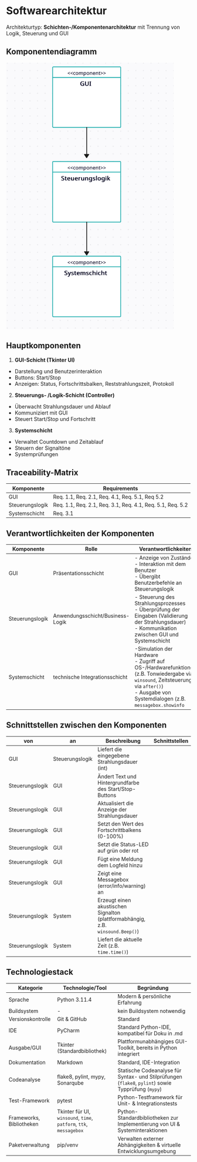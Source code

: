 # Softwarearchitektur
Architekturtyp: **Schichten-/Komponentenarchitektur** mit Trennung von Logik, Steuerung und GUI

## Komponentendiagramm
![Architekturdiagramm](./images/Architektur_Komponentendiagramm.png)

## Hauptkomponenten
1. **GUI-Schicht (Tkinter UI)**
- Darstellung und Benutzerinteraktion
- Buttons: Start/Stop
- Anzeigen: Status, Fortschrittsbalken, Reststrahlungszeit, Protokoll

2. **Steuerungs- /Logik-Schicht (Controller)**
- Überwacht Strahlungsdauer und Ablauf
- Kommuniziert mit GUI
- Steuert Start/Stop und Fortschritt

3. **Systemschicht**
- Verwaltet Countdown und Zeitablauf
- Steuern der Signaltöne
- Systemprüfungen

## Traceability-Matrix 
| **Komponente**  | **Requirements**                                           |
|-----------------|------------------------------------------------------------|
| GUI             | Req. 1.1, Req. 2.1, Req. 4.1, Req. 5.1, Req 5.2            |
| Steuerungslogik | Req. 1.1, Req. 2.1, Req. 3.1, Req. 4.1, Req. 5.1, Req. 5.2 |
| Systemschicht   | Req. 3.1                                                   |

## Verantwortlichkeiten der Komponenten
| **Komponente**  | **Rolle**                        | Verantwortlichkeiten                                                                                                                                                                                    |
|-----------------|----------------------------------|---------------------------------------------------------------------------------------------------------------------------------------------------------------------------------------------------------|
| GUI             | Präsentationsschicht             | - Anzeige von Zuständen <br/> - Interaktion mit dem Benutzer <br/> - Übergibt Benutzerbefehle an Steuerungslogik                                                                                        |
| Steuerungslogik | Anwendungsschicht/Business-Logik | - Steuerung des Strahlungsprozesses <br/> - Überprüfung der Eingaben (Validierung der Strahlungsdauer)<br/> - Kommunikation zwischen GUI und Systemschicht                                              |
| Systemschicht   | technische Integrationsschicht   | -Simulation der Hardware<br/> - Zugriff auf OS-/Hardwarefunktionen (z.B. Tonwiedergabe via ``winsound``, Zeitsteuerung via ``after()``)<br/> - Ausgabe von Systemdialogen (z.B. ``messagebox.showinfo`` |

## Schnittstellen zwischen den Komponenten
| **von**         | **an**          | **Beschreibung**                                                                    | Schnittstellen |
|-----------------|-----------------|-------------------------------------------------------------------------------------|----------------|
| GUI             | Steuerungslogik | Liefert die eingegebene Strahlungsdauer (int)                                       |                |
| Steuerungslogik | GUI             | Ändert Text und Hintergrundfarbe des Start/Stop-Buttons                             |                |
| Steuerungslogik | GUI             | Aktualisiert die Anzeige der Strahlungsdauer                                        |                |
| Steuerungslogik | GUI             | Setzt den Wert des Fortschrittbalkens (0-100%)                                      |                |
| Steuerungslogik | GUI             | Setzt die Status-LED auf grün oder rot                                              |                |
| Steuerungslogik | GUI             | Fügt eine Meldung dem Logfeld hinzu                                                 |                |
| Steuerungslogik | GUI             | Zeigt eine Messagebox (error/info/warning) an                                       |                |
| Steuerungslogik | System          | Erzeugt einen akustischen Signalton (plattformabhängig, z.B. ```winsound.Beep()```) |                |
| Steuerungslogik | System          | Liefert die aktuelle Zeit (z.B. ```time.time()```)                                  |                |

## Technologiestack
| **Kategorie**            | **Technologie/Tool**                                                         | Begründung                                                                                               |
|--------------------------|------------------------------------------------------------------------------|----------------------------------------------------------------------------------------------------------|
| Sprache                  | Python 3.11.4                                                                | Modern & persönliche Erfahrung                                                                           | 
| Buildsystem              | -                                                                            | kein Buildsystem notwendig                                                                               |
| Versionskontrolle        | Git & GitHub                                                                 | Standard                                                                                                 |
| IDE                      | PyCharm                                                                      | Standard Python-IDE, kompatibel für Doku in .md                                                          |
| Ausgabe/GUI              | Tkinter (Standardbibliothek)                                                 | Plattformunabhängiges GUI-Toolkit, bereits in Python integriert                                          |
| Dokumentation            | Markdown                                                                     | Standard, IDE-Integration                                                                                |
| Codeanalyse              | flake8, pylint, mypy, Sonarqube                                              | Statische Codeanalyse für Syntax- und Stilprüfungen (``flake8``, ``pylint``) sowie Typprüfung (``mypy``) |
| Test-Framework           | pytest                                                                       | Python-Testframework für Unit- & Integrationstests                                                       |
| Frameworks, Bibliotheken | Tkinter für UI, ``winsound``, ``time``, ``patform``, ``ttk``, ``messagebox`` | Python-Standardbibliotheken zur Implementierung von UI & Systeminteraktionen                             |
| Paketverwaltung          | pip/venv                                                                     | Verwalten externer Abhängigkeiten & virtuelle Entwicklungsumgebung                                       |
